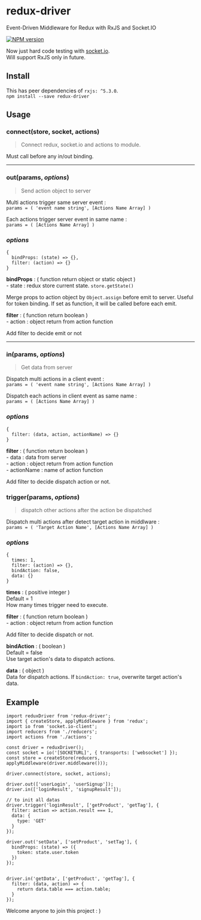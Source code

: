 # **redux-driver**
Event-Driven Middleware for Redux with RxJS and Socket.IO

[![NPM version](http://img.shields.io/npm/v/redux-driver.svg?style=flat-square)](https://www.npmjs.org/package/redux-driver)

Now just hard code testing with [socket.io](https://github.com/socketio/socket.io).   
Will support RxJS only in future.

## Install
This has peer dependencies of `rxjs: ^5.3.0`.   
`npm install --save redux-driver`

## Usage
### connect(store, socket, actions)
> Connect redux, socket.io and actions to module.

Must call before any in/out binding.
****
### out(params, _options_)
> Send action object to server

Multi actions trigger same server event :   
`params = ( 'event name string', [Actions Name Array] )`

Each actions trigger server event in same name :   
`params = ( [Actions Name Array] )`

### _options_
```
{
  bindProps: (state) => {},
  filter: (action) => {}
}
```
**bindProps** : ( function return object or static object )    
\- state : redux store current state.  `store.getState()`  

Merge props to action object by `Object.assign` before emit to server. Useful for token binding. If set as function, it will be called before each emit.

**filter** : ( function return boolean )   
\- action : object return from action function

Add filter to decide emit or not
****

### in(params, _options_)
> Get data from server

Dispatch multi actions in a client event :  
`params = ( 'event name string', [Actions Name Array] )`

Dispatch each actions in client event as same name :   
`params = ( [Actions Name Array] )`

### _options_
```
{
  filter: (data, action, actionName) => {}
}
```
**filter** : ( function return boolean )   
\- data : data from server   
\- action : object return from action function   
\- actionName : name of action function   

Add filter to decide dispatch action or not.

### trigger(params, _options_)
> dispatch other actions after the action be dispatched

Dispatch multi actions after detect target action in middlware :   
`params = ( 'Target Action Name', [Actions Name Array] )`

### _options_
```
{
  times: 1,
  filter: (action) => {},
  bindAction: false,
  data: {}
}
```
**times** : ( positive integer )  
Default = 1  
How many times trigger need to execute.

**filter** : ( function return boolean )   
\- action : object return from action function  

Add filter to decide dispatch or not.

**bindAction** : ( boolean )  
Default = false  
Use target action's data to dispatch actions.   

**data** : ( object )  
Data for dispatch actions. If `bindAction: true`, overwrite target action's data.   

## Example
```
import reduxDriver from 'redux-driver';
import { createStore, applyMiddleware } from 'redux';
import io from 'socket.io-client';
import reducers from './reducers';
import actions from './actions';

const driver = reduxDriver();
const socket = io('[SOCKETURL]', { transports: ['websocket'] });
const store = createStore(reducers, applyMiddleware(driver.middleware()));

driver.connect(store, socket, actions);

driver.out(['userLogin', 'userSignup']);
driver.in(['loginResult', 'signupResult']);

// to init all datas
driver.trigger('loginResult', ['getProduct', 'getTag'], {
  filter: action => action.result === 1,
  data: {
    type: 'GET'
  }
});

driver.out('setData', ['setProduct', 'setTag'], {
  bindProps: (state) => ({
    token: state.user.token
  })
});


driver.in('getData', ['getProduct', 'getTag'], {
  filter: (data, action) => {
    return data.table === action.table;
  }
});
```

Welcome anyone to join this project : )
